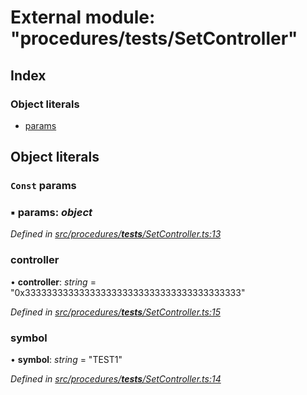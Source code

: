 # External module: "procedures/**tests**/SetController"

## Index

### Object literals

- [params](_procedures___tests___setcontroller_.md#const-params)

## Object literals

### `Const` params

### ▪ **params**: _object_

_Defined in [src/procedures/**tests**/SetController.ts:13](https://github.com/PolymathNetwork/polymath-sdk/blob/d34930f/src/procedures/__tests__/SetController.ts#L13)_

### controller

• **controller**: _string_ = "0x3333333333333333333333333333333333333333"

_Defined in [src/procedures/**tests**/SetController.ts:15](https://github.com/PolymathNetwork/polymath-sdk/blob/d34930f/src/procedures/__tests__/SetController.ts#L15)_

### symbol

• **symbol**: _string_ = "TEST1"

_Defined in [src/procedures/**tests**/SetController.ts:14](https://github.com/PolymathNetwork/polymath-sdk/blob/d34930f/src/procedures/__tests__/SetController.ts#L14)_
